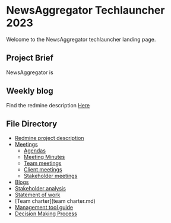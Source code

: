 # NewsAggregator Techlauncher 2023

Welcome to the NewsAggregator techlauncher landing page. 

## Project Brief

NewsAggregator is

## Weekly blog

Find the redmine description [Here](redmineDescription.md)

## File Directory
- [Redmine project description](redmine.md)
- [Meetings](meetings.md)
  - [Agendas](agendas.md)
  - [Meeting Minutes](meetingMinutes.md)
  - [Team meetings](teamMeetings.md)
  - [Client meetings](clientMeetings.md)
  - [Stakeholder meetings](stakeholderMeetings.md)
- [Blogs](blogs.md)
- [Stakeholder analysis](stakeholderAnalysis.md)
- [Statement of work](Todo)
- [Team charter](team charter.md)
- [Management tool guide](managementTool.md)
- [Decision Making Process](decisionMaking.md)
